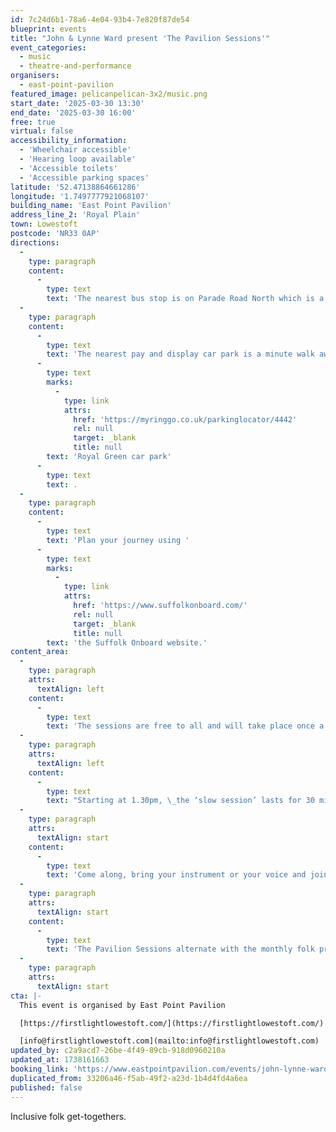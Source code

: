 ```yaml
---
id: 7c24d6b1-78a6-4e04-93b4-7e820f87de54
blueprint: events
title: "John & Lynne Ward present 'The Pavilion Sessions'"
event_categories:
  - music
  - theatre-and-performance
organisers:
  - east-point-pavilion
featured_image: pelicanpelican-3x2/music.png
start_date: '2025-03-30 13:30'
end_date: '2025-03-30 16:00'
free: true
virtual: false
accessibility_information:
  - 'Wheelchair accessible'
  - 'Hearing loop available'
  - 'Accessible toilets'
  - 'Accessible parking spaces'
latitude: '52.47138864661286'
longitude: '1.7497777921068107'
building_name: 'East Point Pavilion'
address_line_2: 'Royal Plain'
town: Lowestoft
postcode: 'NR33 0AP'
directions:
  -
    type: paragraph
    content:
      -
        type: text
        text: 'The nearest bus stop is on Parade Road North which is a three minute walk from East Point Pavilion. There is a selection of buses which connect us to the town centre for example, No X2, X22 and 109.'
  -
    type: paragraph
    content:
      -
        type: text
        text: 'The nearest pay and display car park is a minute walk away at '
      -
        type: text
        marks:
          -
            type: link
            attrs:
              href: 'https://myringgo.co.uk/parkinglocator/4442'
              rel: null
              target: _blank
              title: null
        text: 'Royal Green car park'
      -
        type: text
        text: .
  -
    type: paragraph
    content:
      -
        type: text
        text: 'Plan your journey using '
      -
        type: text
        marks:
          -
            type: link
            attrs:
              href: 'https://www.suffolkonboard.com/'
              rel: null
              target: _blank
              title: null
        text: 'the Suffolk Onboard website.'
content_area:
  -
    type: paragraph
    attrs:
      textAlign: left
    content:
      -
        type: text
        text: 'The sessions are free to all and will take place once a month on a Sunday at East Point Pavilion in Lowestoft. '
  -
    type: paragraph
    attrs:
      textAlign: left
    content:
      -
        type: text
        text: "Starting at 1.30pm, \_the ‘slow session’ lasts for 30 minutes and is led by top violinist Mario Price and John Ward, who will play tunes very slowly for those who are improvers on their instrument or for those who may wish to learn a new tune. The full session will start at 2pm and go round the room in turn for anyone who wishes to play a tune or sing a song.\_"
  -
    type: paragraph
    attrs:
      textAlign: start
    content:
      -
        type: text
        text: 'Come along, bring your instrument or your voice and join in, or have a drink from the bar and enjoy a chilled Sunday afternoon listening to free live music.'
  -
    type: paragraph
    attrs:
      textAlign: start
    content:
      -
        type: text
        text: 'The Pavilion Sessions alternate with the monthly folk programme of concerts curated by John and Lynne Ward, featuring top, internationally known artists from all over the UK.'
  -
    type: paragraph
    attrs:
      textAlign: start
cta: |-
  This event is organised by East Point Pavilion

  [https://firstlightlowestoft.com/](https://firstlightlowestoft.com/)

  [info@firstlightlowestoft.com](mailto:info@firstlightlowestoft.com)
updated_by: c2a9acd7-26be-4f49-89cb-918d0960210a
updated_at: 1738161663
booking_link: 'https://www.eastpointpavilion.com/events/john-lynne-ward-present-the-pavilion-sessions'
duplicated_from: 33206a46-f5ab-49f2-a23d-1b4d4fd4a6ea
published: false
---
```

Inclusive folk get-togethers.